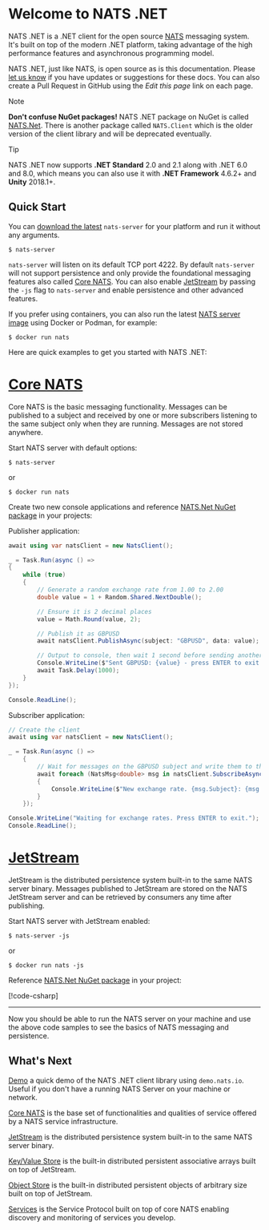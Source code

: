 # Welcome to NATS .NET

NATS .NET is a .NET client for the open source [NATS](https://nats.io/) messaging system.
It's built on top of the modern .NET platform, taking advantage of the high performance features and
asynchronous programming model.

NATS .NET, just like NATS, is open source as is this documentation.
Please [let us know](https://slack.nats.io) if you have updates or suggestions for
these docs. You can also create a Pull Request in GitHub using the _Edit this page_ link on each page.

> [!NOTE]
> **Don't confuse NuGet packages!**
> NATS .NET package on NuGet is called [NATS.Net](https://www.nuget.org/packages/NATS.Net).
> There is another package called `NATS.Client` which is the older version of the client library
> and will be deprecated eventually.

> [!TIP]
> NATS .NET now supports **.NET Standard** 2.0 and 2.1 along with .NET 6.0 and 8.0,
> which means you can also use it with **.NET Framework** 4.6.2+ and **Unity** 2018.1+.

## Quick Start

You can [download the latest](https://nats.io/download/) `nats-server` for your platform and run it without any arguments.

```shell
$ nats-server
```

`nats-server` will listen on its default TCP port 4222. By default `nats-server` will not support persistence and only
provide the foundational messaging features also called [Core NATS](https://docs.nats.io/nats-concepts/core-nats). You can
also enable [JetStream](https://docs.nats.io/nats-concepts/jetstream) by passing the `-js` flag to `nats-server` and enable
persistence and other advanced features.

If you prefer using containers, you can also run the latest
[NATS server image](https://docs.nats.io/running-a-nats-service/nats_docker) using Docker or Podman, for example:

```shell
$ docker run nats
```

Here are quick examples to get you started with NATS .NET:

# [Core NATS](#tab/core-nats)

Core NATS is the basic messaging functionality. Messages can be published to a subject and received by one or more
subscribers listening to the same subject only when they are running.
Messages are not stored anywhere.

Start NATS server with default options:

```shell
$ nats-server
```
or
```shell
$ docker run nats
```

Create two new console applications and reference [NATS.Net NuGet package](https://www.nuget.org/packages/NATS.Net/) in your projects:

Publisher application:
```csharp
await using var natsClient = new NatsClient();

_ = Task.Run(async () =>
{
    while (true)
    {
        // Generate a random exchange rate from 1.00 to 2.00
        double value = 1 + Random.Shared.NextDouble();

        // Ensure it is 2 decimal places
        value = Math.Round(value, 2);

        // Publish it as GBPUSD
        await natsClient.PublishAsync(subject: "GBPUSD", data: value);

        // Output to console, then wait 1 second before sending another
        Console.WriteLine($"Sent GBPUSD: {value} - press ENTER to exit.");
        await Task.Delay(1000);
    }
});

Console.ReadLine();
```

Subscriber application:
```csharp
// Create the client
await using var natsClient = new NatsClient();

_ = Task.Run(async () =>
    {
        // Wait for messages on the GBPUSD subject and write them to the console
        await foreach (NatsMsg<double> msg in natsClient.SubscribeAsync<double>("GBPUSD"))
        {
            Console.WriteLine($"New exchange rate. {msg.Subject}: {msg.Data:F2} - press ENTER to exit.");
        }
    });

Console.WriteLine("Waiting for exchange rates. Press ENTER to exit.");
Console.ReadLine();
```

# [JetStream](#tab/jetstream)

JetStream is the distributed persistence system built-in to the same NATS server binary. Messages published
to JetStream are stored on the NATS JetStream server and can be retrieved by consumers any time after publishing.

Start NATS server with JetStream enabled:

```shell
$ nats-server -js
```
or
```shell
$ docker run nats -js
```
Reference [NATS.Net NuGet package](https://www.nuget.org/packages/NATS.Net/) in your project:

[!code-csharp[](../../../tests/NATS.Net.DocsExamples/IntroPage.cs#jetstream)]

---

Now you should be able to run the NATS server on your machine and use the above code samples to see the basics of
NATS messaging and persistence.

## What's Next

[Demo](demo.md) a quick demo of the NATS .NET client library using `demo.nats.io`. Useful if you don't have a running NATS Server on your machine or network.

[Core NATS](core/intro.md) is the base set of functionalities and qualities of service offered by a NATS service infrastructure.

[JetStream](jetstream/intro.md) is the distributed persistence system built-in to the same NATS server binary.

[Key/Value Store](key-value-store/intro.md) is the built-in distributed persistent associative arrays built on top of JetStream.

[Object Store](object-store/intro.md) is the built-in distributed persistent objects of arbitrary size built on top of JetStream.

[Services](services/intro.md) is the Service Protocol built on top of core NATS enabling discovery and monitoring of services you develop.
